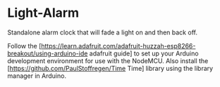 # Light-Alarm
Standalone alarm clock that will fade a light on and then back off.

Follow the [https://learn.adafruit.com/adafruit-huzzah-esp8266-breakout/using-arduino-ide adafruit guide] to set up your Arduino development environment for use with the NodeMCU.
Also install the [https://github.com/PaulStoffregen/Time Time] library using the library manager in Arduino.